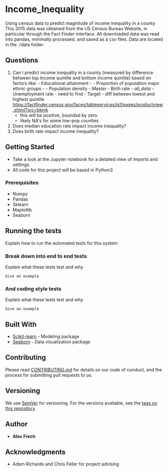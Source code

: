 # Income_Inequality
Using census data to predict magnitude of income inequality in a county 
This 2015 data was obtained from the US Census Bureau Website, in particular through the Fact Finder interface. All downloaded data was read into pandas, minimally processed, and saved as a csv files. Data are located in the ./data folder.

## Questions

  1. Can I predict income inequality in a county (measured by difference between top income quintile and bottom income quintile) based on factors like:
    - Educational attainment - 
    - Proportion of population major ethnic groups - 
    - Population density - *Master*
    - Birth rate - *all_data*
    - Unemployment rate - need to find
    - Target - diff between lowest and highest quintile https://factfinder.census.gov/faces/tableservices/jsf/pages/productview.xhtml?src=bkmk
        - this will be positive, bounded by zero. 
        - likely NA's for some low-pop counties
  2. Does median education rate impact income inequality?
  3. Does birth rate impact income inequality?

## Getting Started

- Take a look at the Jupyter notebook for a detailed view of imports and settings.
- All code for this project will be based in Python3

### Prerequisites

  - Numpy
  - Pandas
  - Sklearn
  - Maplotlib
  - Seaborn

## Running the tests

Explain how to run the automated tests for this system

### Break down into end to end tests

Explain what these tests test and why

```
Give an example
```

### And coding style tests

Explain what these tests test and why

```
Give an example
```

## Built With

* [Scikit-learn](http://scikit-learn.org/stable/) - Modeling package
* [Seaborn](https://seaborn.pydata.org/) - Data visualization package

## Contributing

Please read [CONTRIBUTING.md](https://gist.github.com/PurpleBooth/b24679402957c63ec426) for details on our code of conduct, and the process for submitting pull requests to us.

## Versioning

We use [SemVer](http://semver.org/) for versioning. For the versions available, see the [tags on this repository](https://github.com/your/project/tags). 

## Author

* **Alex Frech**

## Acknowledgments

* Adam Richards and Chris Feller for project advising

